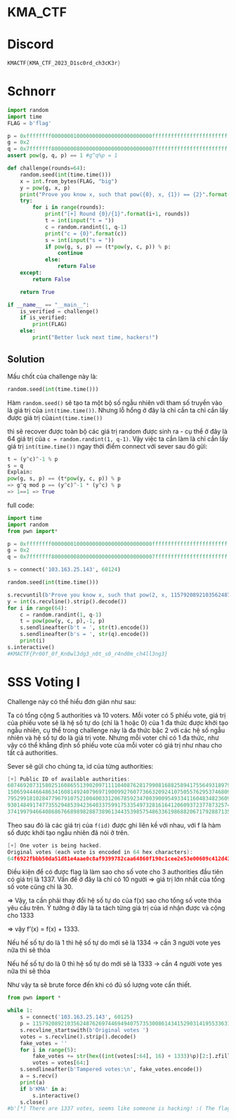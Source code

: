 # KMA_CTF

# ****Discord****

```go
KMACTF{KMA_CTF_2023_D1sc0rd_ch3cK3r}
```

# ****Schnorr****

```python
import random
import time
FLAG = b'flag'

p = 0xffffffff00000001000000000000000000000000ffffffffffffffffffffffff
g = 0x2
q = 0x7fffffff800000008000000000000000000000007fffffffffffffffffffffff
assert pow(g, q, p) == 1 #g^q%p = 1

def challenge(rounds=64):
    random.seed(int(time.time()))
    x = int.from_bytes(FLAG, "big")
    y = pow(g, x, p)
    print("Prove you know x, such that pow({0}, x, {1}) == {2}".format(g, p, y))
    try:
        for i in range(rounds):
            print("[+] Round {0}/{1}".format(i+1, rounds))
            t = int(input("t = "))
            c = random.randint(1, q-1)
            print("c = {0}".format(c))
            s = int(input("s = "))
            if pow(g, s, p) == (t*pow(y, c, p)) % p: 
                continue
            else:
                return False
    except:
        return False

    return True

if __name__ == "__main__":
    is_verified = challenge()
    if is_verified:
        print(FLAG)
    else:
        print("Better luck next time, hackers!")
```

## Solution

Mấu chốt của challenge này là:

```python
random.seed(int(time.time()))
```

Hàm `random.seed()` sẽ tạo ta một bộ số ngẫu nhiên với tham số truyền vào là giá trị của `int(time.time())`. Nhưng lỗ hổng ở đây là chỉ cần ta chỉ cần lấy được giá trị của`int(time.time())`

thì sẽ recover được toàn bộ các giá trị random được sinh ra - cụ thể ở đây là 64 giá trị của `c = random.randint(1, q-1)`. Vậy việc ta cần làm là chỉ cần lấy giá trị `int(time.time())` ngay thời điểm connect với sever sau đó gửi:

```python
t = (y^c)^-1 % p
s = q
Explain:
pow(g, s, p) == (t*pow(y, c, p)) % p
=> g^q mod p == (y^c)^-1 * (y^c) % p
=> 1==1 => True
```

full code:

```python
import time
import random
from pwn import*

p = 0xffffffff00000001000000000000000000000000ffffffffffffffffffffffff
g = 0x2
q = 0x7fffffff800000008000000000000000000000007fffffffffffffffffffffff

s = connect('103.163.25.143', 60124)

random.seed(int(time.time()))

s.recvuntil(b'Prove you know x, such that pow(2, x, 115792089210356248762697446949407573530086143415290314195533631308867097853951) == ')
y = int(s.recvline().strip().decode())
for i in range(64):
    c = random.randint(1, q-1)
    t = pow(pow(y, c, p),-1, p)
    s.sendlineafter(b't = ', str(t).encode())
    s.sendlineafter(b's = ', str(q).encode())
    print(i)
s.interactive()
#KMACTF{Pr00f_0f_Kn0wl3dg3_n0t_s0_r4nd0m_ch4ll3ng3}
```

# ****SSS Voting I****

Challenge này có thể hiểu đơn giản như sau:

Ta có tổng cộng 5 authorities và 10 voters. Mỗi voter có 5 phiếu vote, giá trị của phiếu vote sẽ là hệ số tự do (chỉ là 1 hoặc 0) của 1 đa thức được khởi tạo ngẫu nhiên, cụ thể trong challenge này là đa thức bậc 2 với các hệ số ngẫu nhiên và hệ số tự do là giá trị vote. Nhưng mỗi voter chỉ có 1 đa thức, như vậy có thể khẳng định số phiếu vote của mỗi voter có giá trị như nhau cho tất cả authorities.

Sever sẽ gửi cho chúng ta, id của từng authorities: 

```go
[+] Public ID of available authorities:
60746920731580251608655139020971111040876281799081688258941755649318979527086
15065944466486341608149240796971900992760773663209241075055762953746809182837
79529918102847796791075210040033120678592347003900954933411604834823609612115
93014849174773552948539423640337599175335497328161641206093723778732574432140
37419979466408686766898982887389613443539857548633619868820671792887135668287
```

Theo sau đó là các giá trị của `f(id)` được ghi liên kề với nhau, với f là hàm số được khởi tạo ngẫu nhiên đã nói ở trên.

```go
[+] One voter is being hacked.
Original votes (each vote is encoded in 64 hex characters):
64f6922fbbb50da51d81e4aae0c8af9399782caa64860f190c1cee2e53e00609c412d41eea5f644b5dd2f77ed40402d2db2b2cd2ccb0b9a47d46636c1be952bd011fec07f49b604e5e270f18bcf371eb7727adaf2e8015b25b5c0b1fc270ef8ae9f5dd482a9c3232921f736dcf29efeb36c14483af38875ea5d3cd503317fe208012db1e9793b3b6f3f8fdabd94bfdb7af00aa355116fdc0e52b6b19207f0644
```

Điều kiện để có được flag là làm sao cho số vote cho 3 authorities đầu tiên có giá trị là 1337. Vấn đề ở đây là chỉ có 10 người ⇒ giá trị lớn nhất của tổng số vote cũng chỉ là 30. 

⇒ Vậy, ta cần phải thay đổi hệ số tự do của f(x) sao cho tổng số vote thỏa yêu cầu trên. Ý tưởng ở đây là ta tách từng giá trị của id nhận được và cộng cho 1333

⇒ vậy f’(x) = f(x) + 1333.

Nếu hế số tự do là 1 thì hệ số tự do mới sẽ là 1334 → cần 3 người vote yes nữa thì sẽ thỏa

Nếu hế số tự do là 0 thì hệ số tự do mới sẽ là 1333 → cần 4 người vote yes nữa thì sẽ thỏa

 Như vậy ta sẽ brute force đến khi có đủ số lượng vote cần thiết.

```python
from pwn import *

while 1:
    s = connect('103.163.25.143', 60125)
    p = 115792089210356248762697446949407573530086143415290314195533631308867097853951
    s.recvline_startswith(b'Original votes ')
    votes = s.recvline().strip().decode()
    fake_votes = ''
    for i in range(5):
        fake_votes += str(hex((int(votes[:64], 16) + 1333)%p)[2:].zfill(64))
        votes = votes[64:]
    s.sendlineafter(b'Tampered votes:\n', fake_votes.encode())
    a = s.recv()
    print(a)
    if b'KMA' in a:
        s.interactive()
    s.close()
#b'[*] There are 1337 votes, seems like someone is hacking! :( The flag is KMACTF{p0lyn0m1al_c0nst4nt_t3rm_4s_4_s3cr3c}\n'
```

